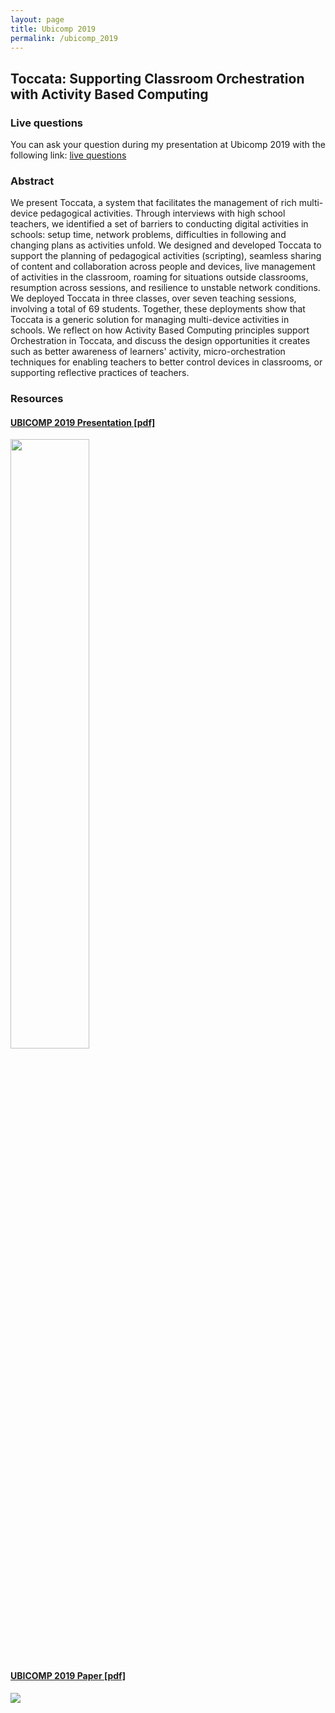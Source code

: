 ```yaml
---
layout: page
title: Ubicomp 2019
permalink: /ubicomp_2019
---
```

## Toccata: Supporting Classroom Orchestration with Activity Based Computing
### Live questions
You can ask your question during my presentation at Ubicomp 2019 with the following link: [live questions](https://app.sli.do/event/jgwdfzb1)
### Abstract
We present Toccata, a system that facilitates the management of rich multi-device pedagogical activities. Through interviews with high school teachers, we identified a set of barriers to conducting digital activities in schools: setup time, network problems, difficulties in following and changing plans as activities unfold. We designed and developed Toccata to support the planning of pedagogical activities (scripting), seamless sharing of content and collaboration across people and devices, live management of activities in the classroom, roaming for situations outside classrooms, resumption across sessions, and resilience to unstable network conditions. We deployed Toccata in three classes, over seven teaching sessions, involving a total of 69 students. Together, these deployments show that Toccata is a generic solution for managing multi-device activities in schools. We reflect on how Activity Based Computing principles support Orchestration in Toccata, and discuss the design opportunities it creates such as better awareness of learners' activity, micro-orchestration techniques for enabling teachers to better control devices in classrooms, or supporting reflective practices of teachers. 

### Resources
#### [UBICOMP 2019 Presentation [pdf]](https://docs.google.com/presentation/d/1qmoVolMyzQ7etLfP6kaOxNvE5CQo0t-7Wo5Hdu90m_M/export/pdf)
<a href="https://docs.google.com/presentation/d/1qmoVolMyzQ7etLfP6kaOxNvE5CQo0t-7Wo5Hdu90m_M/export/pdf">
  <img src="https://valentin.lachand.net/documents/2019/presentation_ubicomp_thumbnail.png" style="width:50%;"/>
 </a>
 
#### [UBICOMP 2019 Paper [pdf]](https://hal.archives-ouvertes.fr/hal-02136481/document)
 <a href="https://hal.archives-ouvertes.fr/hal-02136481/document">
  <img src="https://thumb.ccsd.cnrs.fr/8470302/medium" />
 </a>

